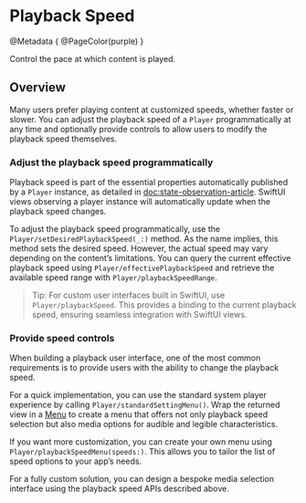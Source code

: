 # Playback Speed

@Metadata {
    @PageColor(purple)
}

Control the pace at which content is played.

## Overview

Many users prefer playing content at customized speeds, whether faster or slower. You can adjust the playback speed of a ``Player`` programmatically at any time and optionally provide controls to allow users to modify the playback speed themselves.

### Adjust the playback speed programmatically

Playback speed is part of the essential properties automatically published by a ``Player`` instance, as detailed in <doc:state-observation-article>. SwiftUI views observing a player instance will automatically update when the playback speed changes.

To adjust the playback speed programmatically, use the ``Player/setDesiredPlaybackSpeed(_:)`` method. As the name implies, this method sets the desired speed. However, the actual speed may vary depending on the content’s limitations. You can query the current effective playback speed using ``Player/effectivePlaybackSpeed`` and retrieve the available speed range with ``Player/playbackSpeedRange``.

> Tip: For custom user interfaces built in SwiftUI, use ``Player/playbackSpeed``. This provides a binding to the current playback speed, ensuring seamless integration with SwiftUI views.

### Provide speed controls

When building a playback user interface, one of the most common requirements is to provide users with the ability to change the playback speed.

For a quick implementation, you can use the standard system player experience by calling ``Player/standardSettingMenu()``. Wrap the returned view in a [Menu](https://developer.apple.com/documentation/swiftui/menu) to create a menu that offers not only playback speed selection but also media options for audible and legible characteristics.

If you want more customization, you can create your own menu using ``Player/playbackSpeedMenu(speeds:)``. This allows you to tailor the list of speed options to your app’s needs.

For a fully custom solution, you can design a bespoke media selection interface using the playback speed APIs described above.

